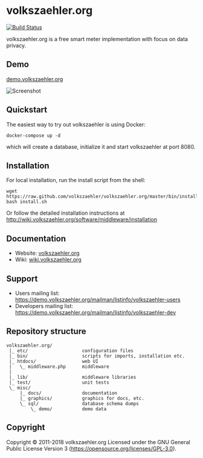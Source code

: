 # volkszaehler.org

[![Build Status](https://travis-ci.org/volkszaehler/volkszaehler.org.svg?branch=master)](https://travis-ci.org/volkszaehler/volkszaehler.org)

volkszaehler.org is a free smart meter implementation with focus on data privacy.


## Demo

[demo.volkszaehler.org](https://demo.volkszaehler.org)

![Screenshot](misc/docs/screenshot.png?raw=true)


## Quickstart

The easiest way to try out volkszaehler is using Docker:

    docker-compose up -d

which will create a database, initialize it and start volkszaehler at port 8080.

## Installation

For local installation, run the install script from the shell:

    wget https://raw.github.com/volkszaehler/volkszaehler.org/master/bin/install.sh
    bash install.sh

Or follow the detailed installation instructions at http://wiki.volkszaehler.org/software/middleware/installation


## Documentation

* Website: [volkszaehler.org](http://volkszaehler.org)
* Wiki: [wiki.volkszaehler.org](http://wiki.volkszaehler.org)


## Support

* Users mailing list: https://demo.volkszaehler.org/mailman/listinfo/volkszaehler-users
* Developers mailing list: https://demo.volkszaehler.org/mailman/listinfo/volkszaehler-dev



## Repository structure

    volkszaehler.org/
     |_ etc/                    configuration files
     |_ bin/                    scripts for imports, installation etc.
     |_ htdocs/                 web UI
     |   \_ middleware.php      middleware
     |
     |_ lib/                    middleware libraries
     |_ test/                   unit tests
     \_ misc/
         |_ docs/               documentation
         |_ graphics/           graphics for docs, etc.
         \_ sql/                database schema dumps
             \_ demo/           demo data


## Copyright

Copyright © 2011-2018 volkszaehler.org
Licensed under the GNU General Public License Version 3 (https://opensource.org/licenses/GPL-3.0).
